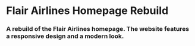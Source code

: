 # Flair Airlines Homepage Rebuild
### A rebuild of the Flair Airlines homepage. The website features a responsive design and a modern look.


